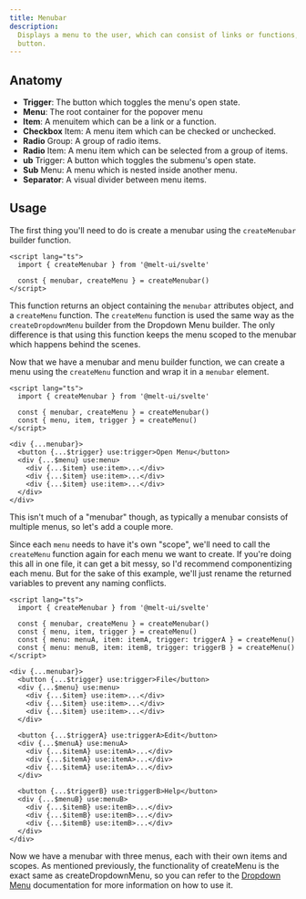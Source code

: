 ```yaml
---
title: Menubar
description:
  Displays a menu to the user, which can consist of links or functions, triggered by a
  button.
---
```


## Anatomy

- **Trigger**: The button which toggles the menu's open state.
- **Menu**: The root container for the popover menu
- **Item**: A menuitem which can be a link or a function.
- **Checkbox** Item: A menu item which can be checked or unchecked.
- **Radio** Group: A group of radio items.
- **Radio** Item: A menu item which can be selected from a group of items.
- **ub** Trigger: A button which toggles the submenu's open state.
- **Sub** Menu: A menu which is nested inside another menu.
- **Separator**: A visual divider between menu items.

## Usage

The first thing you'll need to do is create a menubar using the `createMenubar` builder
function.

```svelte {4}
<script lang="ts">
  import { createMenubar } from '@melt-ui/svelte'

  const { menubar, createMenu } = createMenubar()
</script>
```

This function returns an object containing the `menubar` attributes object, and a
`createMenu` function. The `createMenu` function is used the same way as the
`createDropdownMenu` builder from the Dropdown Menu builder. The only difference is that
using this function keeps the menu scoped to the menubar which happens behind the scenes.

Now that we have a menubar and menu builder function, we can create a menu using the
`createMenu` function and wrap it in a `menubar` element.

```svelte {5}
<script lang="ts">
  import { createMenubar } from '@melt-ui/svelte'

  const { menubar, createMenu } = createMenubar()
  const { menu, item, trigger } = createMenu()
</script>

<div {...menubar}>
  <button {...$trigger} use:trigger>Open Menu</button>
  <div {...$menu} use:menu>
    <div {...$item} use:item>...</div>
    <div {...$item} use:item>...</div>
    <div {...$item} use:item>...</div>
  </div>
</div>
```

This isn't much of a "menubar" though, as typically a menubar consists of multiple menus,
so let's add a couple more.

Since each `menu` needs to have it's own "scope", we'll need to call the `createMenu`
function again for each menu we want to create. If you're doing this all in one file, it
can get a bit messy, so I'd recommend componentizing each menu. But for the sake of this
example, we'll just rename the returned variables to prevent any naming conflicts.

```svelte {6-7}
<script lang="ts">
  import { createMenubar } from '@melt-ui/svelte'

  const { menubar, createMenu } = createMenubar()
  const { menu, item, trigger } = createMenu()
  const { menu: menuA, item: itemA, trigger: triggerA } = createMenu()
  const { menu: menuB, item: itemB, trigger: triggerB } = createMenu()
</script>

<div {...menubar}>
  <button {...$trigger} use:trigger>File</button>
  <div {...$menu} use:menu>
    <div {...$item} use:item>...</div>
    <div {...$item} use:item>...</div>
    <div {...$item} use:item>...</div>
  </div>

  <button {...$triggerA} use:triggerA>Edit</button>
  <div {...$menuA} use:menuA>
    <div {...$itemA} use:itemA>...</div>
    <div {...$itemA} use:itemA>...</div>
    <div {...$itemA} use:itemA>...</div>
  </div>

  <button {...$triggerB} use:triggerB>Help</button>
  <div {...$menuB} use:menuB>
    <div {...$itemB} use:itemB>...</div>
    <div {...$itemB} use:itemB>...</div>
    <div {...$itemB} use:itemB>...</div>
  </div>
</div>
```

Now we have a menubar with three menus, each with their own items and scopes. As mentioned
previously, the functionality of createMenu is the exact same as createDropdownMenu, so
you can refer to the [Dropdown Menu](/docs/builders/dropdown-menu) documentation for more
information on how to use it.
